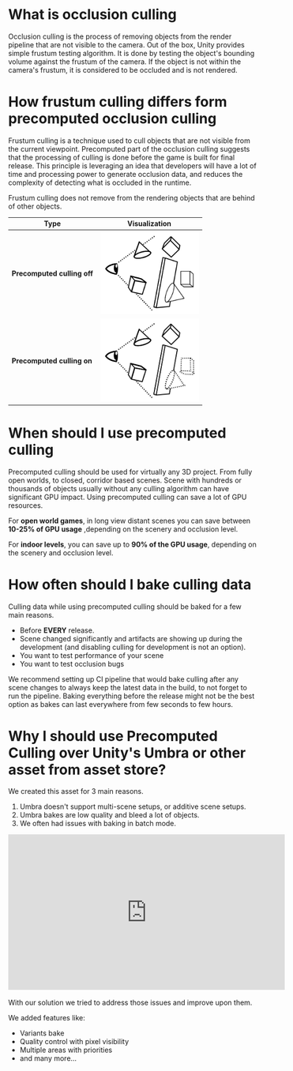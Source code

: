 # What is occlusion culling

Occlusion culling is the process of removing objects from the render pipeline that are not visible to the camera. Out of the box, Unity provides simple frustum testing algorithm. It is done by testing the object's bounding volume against the frustum of the camera. If the object is not within the camera's frustum, it is considered to be occluded and is not rendered.

# How frustum culling differs form precomputed occlusion culling

Frustum culling is a technique used to cull objects that are not visible from the current viewpoint. Precomputed part of the occlusion culling suggests that the processing of culling is done before the game is built for final release. This principle is leveraging an idea that developers will have a lot of time and processing power to generate occlusion data, and reduces the complexity of detecting what is occluded in the runtime.

Frustum culling does not remove from the rendering objects that are behind of other objects.

| Type                        | Visualization                                      | 
|-----------------------------|----------------------------------------------------|
| **Precomputed culling off** | <img src="../images/culing_off.png" width="200" /> |
| **Precomputed culling on**  | <img src="../images/culing_on.png" width="200" />  |

# When should I use precomputed culling

Precomputed culling should be used for virtually any 3D project. From fully open worlds, to closed, corridor based scenes. Scene with hundreds or thousands of objects usually without any culling algorithm can have significant GPU impact. Using precomputed culling can save a lot of GPU resources.

For **open world games**, in long view distant scenes you can save between **10-25% of GPU usage** ,depending on the scenery and occlusion level.

For **indoor levels**, you can save up to **90% of the GPU usage**, depending on the scenery and occlusion level.

# How often should I bake culling data

Culling data while using precomputed culling should be baked for a few main reasons.

 - Before **EVERY** release.
 - Scene changed significantly and artifacts are showing up during the development (and disabling culling for development is not an option).
 - You want to test performance of your scene
 - You want to test occlusion bugs

We recommend setting up CI pipeline that would bake culling after any scene changes to always keep the latest data in the build, to not forget to run the pipeline. Baking everything before the release might not be the best option as bakes can last everywhere from few seconds to few hours.

# Why I should use Precomputed Culling over Unity's Umbra or other asset from asset store?

We created this asset for 3 main reasons.

1. Umbra doesn't support multi-scene setups, or additive scene setups.
2. Umbra bakes are low quality and bleed a lot of objects.
3. We often had issues with baking in batch mode.

<iframe width="560" height="315" src="https://www.youtube.com/embed/5deUO-gQKPM" title="YouTube video player" frameborder="0" allow="accelerometer; autoplay; clipboard-write; encrypted-media; gyroscope; picture-in-picture" allowfullscreen></iframe>

With our solution we tried to address those issues and improve upon them.

We added features like:
 - Variants bake
 - Quality control with pixel visibility
 - Multiple areas with priorities
 - and many more...

